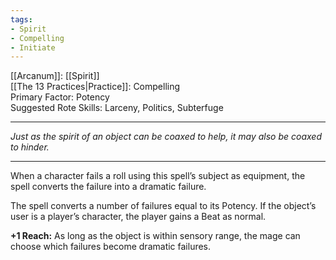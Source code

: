 ```yaml
---
tags:
- Spirit
- Compelling
- Initiate
---
```


[[Arcanum]]: [[Spirit]]\
[[The 13 Practices|Practice]]: Compelling\
Primary Factor: Potency\
Suggested Rote Skills: Larceny, Politics, Subterfuge

---

_Just as the spirit of an object can be coaxed to help, it may also be coaxed to hinder._

---

When a character fails a roll using this spell’s subject as equipment, the spell converts the failure into a dramatic failure.

The spell converts a number of failures equal to its Potency. If the object’s user is a player’s character, the player gains a Beat as normal.

**+1 Reach:** As long as the object is within sensory range, the mage can choose which failures become dramatic failures.